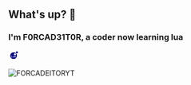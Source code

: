 

## What's up? 👋

### I'm F0RCAD31T0R, a coder now learning lua

<code><img height="20" src="https://raw.githubusercontent.com/github/explore/80688e429a7d4ef2fca1e82350fe8e3517d3494d/topics/lua/lua.png"></code>

<p align="left"><img src="https://github-readme-stats.vercel.app/api?username=FORCADEITORYT&show_icons=true&theme=gotham" alt="FORCADEITORYT" />

